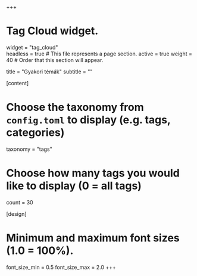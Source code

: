 +++
# Tag Cloud widget.
widget = "tag_cloud"  
headless = true  # This file represents a page section.
active = true 
weight = 40  # Order that this section will appear.

title = "Gyakori témák"
subtitle = ""

[content]
  # Choose the taxonomy from `config.toml` to display (e.g. tags, categories)
  taxonomy = "tags"
  
  # Choose how many tags you would like to display (0 = all tags)
  count = 30

[design]
  # Minimum and maximum font sizes (1.0 = 100%).
  font_size_min = 0.5
  font_size_max = 2.0
+++

